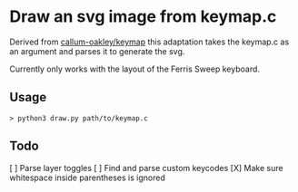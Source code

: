 # Draw an svg image from keymap.c
Derived from [callum-oakley/keymap](https://github.com/callum-oakley/keymap) this adaptation takes the keymap.c as an argument and parses it to generate the svg.

Currently only works with the layout of the Ferris Sweep keyboard.

## Usage
`> python3 draw.py path/to/keymap.c`

## Todo
[ ] Parse layer toggles
[ ] Find and parse custom keycodes
[X] Make sure whitespace inside parentheses is ignored